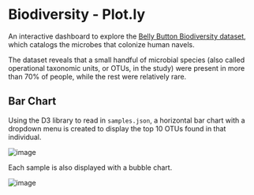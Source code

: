 # Biodiversity - Plot.ly

An interactive dashboard to explore the [Belly Button Biodiversity dataset](http://robdunnlab.com/projects/belly-button-biodiversity/), which catalogs the microbes that colonize human navels.

The dataset reveals that a small handful of microbial species (also called operational taxonomic units, or OTUs, in the study) were present in more than 70% of people, while the rest were relatively rare.

## Bar Chart

Using the D3 library to read in `samples.json`, a horizontal bar chart with a dropdown menu is created to display the top 10 OTUs found in that individual.

![image](https://user-images.githubusercontent.com/69134400/119413564-b312a700-bca2-11eb-8518-1b98b3fd23f4.png)

Each sample is also displayed with a bubble chart.

![image](https://user-images.githubusercontent.com/69134400/119413641-e35a4580-bca2-11eb-8abc-a32cc42fe0fc.png)
